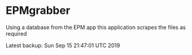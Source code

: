 # EPMgrabber
Using a database from the EPM app this application scrapes the files as required


Latest backup: Sun Sep 15 21:47:01 UTC 2019
